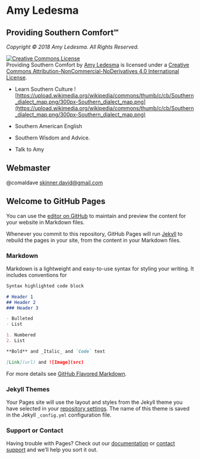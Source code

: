 # Amy Ledesma
## Providing Southern Comfort℠
_Copyright © 2018 Amy Ledesma. All Rights Reserved._

<a rel="license" href="http://creativecommons.org/licenses/by-nc-nd/4.0/"><img alt="Creative Commons License" style="border-width:0" src="https://i.creativecommons.org/l/by-nc-nd/4.0/88x31.png" /></a><br /><span xmlns:dct="http://purl.org/dc/terms/" property="dct:title">Providing Southern Comfort</span> by <a xmlns:cc="http://creativecommons.org/ns#" href="https://AmyLedesma.GitHub.io/" property="cc:attributionName" rel="cc:attributionURL">Amy Ledesma</a> is licensed under a <a rel="license" href="http://creativecommons.org/licenses/by-nc-nd/4.0/">Creative Commons Attribution-NonCommercial-NoDerivatives 4.0 International License</a>.

* Learn Southern Culture ![https://upload.wikimedia.org/wikipedia/commons/thumb/c/cb/Southern_dialect_map.png/300px-Southern_dialect_map.png](https://upload.wikimedia.org/wikipedia/commons/thumb/c/cb/Southern_dialect_map.png/300px-Southern_dialect_map.png)

* Southern American English
* Southern Wisdom and Advice.
* Talk to Amy

## Webmaster
@comaldave skinner.david@gmail.com

## Welcome to GitHub Pages

You can use the [editor on GitHub](https://github.com/AmyLedesma/AmyLedesma.github.io/edit/master/README.md) to maintain and preview the content for your website in Markdown files.

Whenever you commit to this repository, GitHub Pages will run [Jekyll](https://jekyllrb.com/) to rebuild the pages in your site, from the content in your Markdown files.

### Markdown

Markdown is a lightweight and easy-to-use syntax for styling your writing. It includes conventions for

```markdown
Syntax highlighted code block

# Header 1
## Header 2
### Header 3

- Bulleted
- List

1. Numbered
2. List

**Bold** and _Italic_ and `Code` text

[Link](url) and ![Image](src)
```

For more details see [GitHub Flavored Markdown](https://guides.github.com/features/mastering-markdown/).

### Jekyll Themes

Your Pages site will use the layout and styles from the Jekyll theme you have selected in your [repository settings](https://github.com/AmyLedesma/AmyLedesma.github.io/settings). The name of this theme is saved in the Jekyll `_config.yml` configuration file.

### Support or Contact

Having trouble with Pages? Check out our [documentation](https://help.github.com/categories/github-pages-basics/) or [contact support](https://github.com/contact) and we’ll help you sort it out.
